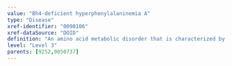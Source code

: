 ```yaml
---
value: "Bh4-deficient hyperphenylalaninemia A"
type: "Disease"
xref-identifier: "0090106"
xref-dataSource: "DOID"
definition: "An amino acid metabolic disorder that is characterized by hyperphenylalaninemia, depletion of the neurotransmitters dopamine and serotonin, and progressive cognitive and motor deficits that has_material_basis_in autosomal recessive inheritance of mutation in the gene encoding 6-pyruvoyl-tetrahydropterin synthase (PTS) on chromosome 11q23.1."
level: "Level 3"
parents: [9252,0050737]
---
```

